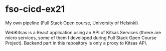 # fso-cicd-ex21
My own pipeline (Full Stack Open course, University of Helsinki)

WebKitsas is a React application using an API of Kitsas Services (threre are micro services, some of them I developed during Full Stack Open Course Project). 
Backend part in this repository is only a proxy to Kitsas API.
